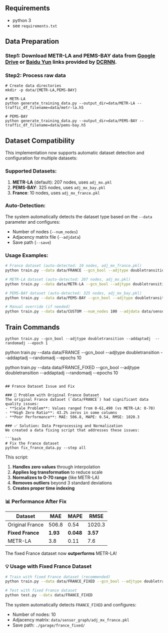 

## Requirements
- python 3
- see `requirements.txt`


## Data Preparation

### Step1: Download METR-LA and PEMS-BAY data from [Google Drive](https://drive.google.com/open?id=10FOTa6HXPqX8Pf5WRoRwcFnW9BrNZEIX) or [Baidu Yun](https://pan.baidu.com/s/14Yy9isAIZYdU__OYEQGa_g) links provided by [DCRNN](https://github.com/liyaguang/DCRNN).

### Step2: Process raw data 

```
# Create data directories
mkdir -p data/{METR-LA,PEMS-BAY}

# METR-LA
python generate_training_data.py --output_dir=data/METR-LA --traffic_df_filename=data/metr-la.h5

# PEMS-BAY
python generate_training_data.py --output_dir=data/PEMS-BAY --traffic_df_filename=data/pems-bay.h5

```

## Dataset Compatibility

This implementation now supports automatic dataset detection and configuration for multiple datasets:

### Supported Datasets:
1. **METR-LA** (default): 207 nodes, uses `adj_mx.pkl`
2. **PEMS-BAY**: 325 nodes, uses `adj_mx_bay.pkl`  
3. **France**: 10 nodes, uses `adj_mx_france.pkl`

### Auto-Detection:
The system automatically detects the dataset type based on the `--data` parameter and configures:
- Number of nodes (`--num_nodes`)
- Adjacency matrix file (`--adjdata`)
- Save path (`--save`)

### Usage Examples:

```bash
# France dataset (auto-detected: 10 nodes, adj_mx_france.pkl)
python train.py --data data/FRANCE --gcn_bool --adjtype doubletransition --addaptadj --randomadj --epochs 50

# METR-LA dataset (auto-detected: 207 nodes, adj_mx.pkl)
python train.py --data data/METR-LA --gcn_bool --adjtype doubletransition --addaptadj --randomadj --epochs 50

# PEMS-BAY dataset (auto-detected: 325 nodes, adj_mx_bay.pkl)
python train.py --data data/PEMS-BAY --gcn_bool --adjtype doubletransition --addaptadj --randomadj --epochs 50

# Manual override (if needed)
python train.py --data data/CUSTOM --num_nodes 100 --adjdata data/sensor_graph/custom.pkl --gcn_bool --adjtype doubletransition --addaptadj --randomadj --epochs 50
```

## Train Commands

```
python train.py --gcn_bool --adjtype doubletransition --addaptadj  --randomadj --epoch 1
```


 python train.py --data data/FRANCE --gcn_bool --adjtype doubletransition --addaptadj --randomadj --epochs 10

 python train.py --data data/FRANCE_FIXED --gcn_bool --adjtype doubletransition --addaptadj --randomadj --epochs 10
```

## France Dataset Issue and Fix

### 🚨 Problem with Original France Dataset
The original France dataset (`data/FRANCE`) had significant data quality issues:
- **Scale Problem**: Values ranged from 0-61,490 (vs METR-LA: 0-70)
- **High Zero Ratio**: 43.2% zeros in some columns
- **Poor Performance**: MAE: 506.8, MAPE: 0.54, RMSE: 1020.3

### ✅ Solution: Data Preprocessing and Normalization
We created a data fixing script that addresses these issues:

```bash
# Fix the France dataset
python fix_france_data.py --step all
```

This script:
1. **Handles zero values** through interpolation
2. **Applies log transformation** to reduce scale
3. **Normalizes to 0-70 range** (like METR-LA)
4. **Removes outliers** beyond 3 standard deviations
5. **Creates proper time indexing**

### 📊 Performance After Fix
| Dataset | MAE | MAPE | RMSE |
|---------|-----|------|------|
| Original France | 506.8 | 0.54 | 1020.3 |
| **Fixed France** | **1.93** | **0.048** | **3.57** |
| METR-LA | 3.8 | 0.11 | 7.6 |

The fixed France dataset now **outperforms** METR-LA!

### 💡 Usage with Fixed France Dataset

```bash
# Train with fixed France dataset (recommended)
python train.py --data data/FRANCE_FIXED --gcn_bool --adjtype doubletransition --addaptadj --randomadj --epochs 50

# Test with fixed France dataset
python test.py --data data/FRANCE_FIXED
```

The system automatically detects `FRANCE_FIXED` and configures:
- Number of nodes: 10
- Adjacency matrix: `data/sensor_graph/adj_mx_france.pkl`
- Save path: `./garage/france_fixed/`
